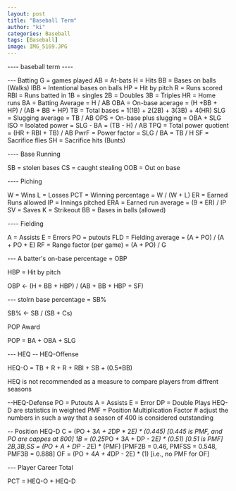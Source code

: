 ```yaml
---
layout: post
title: "Baseball Term"
author: "ki"
categories: Baseball
tags: [Baseball]
image: IMG_5169.JPG
---
```


---- baseball term ----

--- Batting
 G = games played
 AB = At-bats
 H = Hits
 BB = Bases on balls (Walks)
 IBB = Intentional bases on balls
 HP = Hit by pitch
 R = Runs scored
 RBI = Runs batted in
 1B = singles
 2B = Doubles
 3B = Triples
 HR = Home runs
 BA = Batting Average = H / AB
 OBA = On-base acerage = (H +BB + HP) / (AB + BB + HP)
 TB = Total bases = 1(1B) + 2(2B) + 3(3B) + 4(HR)
 SLG = Slugging average = TB / AB
 OPS = On-base plus slugging = OBA + SLG
 ISO = Isolated power = SLG - BA = (TB - H) / AB
 TPQ = Total power quotient = (HR + RBI + TB) / AB
 PwrF = Power factor = SLG / BA = TB / H
 SF = Sacrifice flies
 SH = Sacrifice hits (Bunts)

---- Base Running

 SB = stolen bases
 CS = caught stealing
 OOB = Out on base

---- Piching

 W = Wins
 L = Losses
 PCT = Winning percentage = W / (W + L)
 ER = Earned Runs allowed
 IP = Innings pitched
 ERA = Earned run average = (9 * ER) / IP
 SV = Saves
 K = Strikeout
 BB = Bases in balls (allowed)

---- Fielding

 A = Assists
 E = Errors
 PO = putouts
 FLD = Fielding average = (A + PO) / (A + PO + E)
 RF = Range factor (per game) = (A + PO) / G


--- A batter's on-base percentage = OBP

 HBP = Hit by pitch

 OBP <- (H + BB + HBP) / (AB + BB + HBP + SF)

--- stolrn base percentage = SB%

 SB% <- SB / (SB + Cs)

 POP Award

 POP = BA + OBA + SLG

--- HEQ
-- HEQ-Offense

 HEQ-O = TB + R + R + RBI + SB + (0.5*BB)

 HEQ is not recommended as a measure to compare players from diffrent seasons

--HEQ-Defense
 PO = Putouts
 A = Assists
 E = Error
 DP = Double Plays
 HEQ-D are statistics in weighted
 PMF = Position Multiplication Factor # adjust the numbers in such a way that a season of 400 is considered outstanding

-- Position HEQ-D
 C = (PO + 3*A + 2*DP * 2*E) * (0.445) [0.445 is PMF, and PO are cappes at 800]
 1B = (0.25*PO + 3A + DP - 2*E) * (0.51) [0.51 is PMF]
 2B,3B,SS = (PO + A + DP - 2*E) * (PMF) [PMF2B = 0.46, PMFSS = 0.548, PMF3B = 0.888]
 OF = (PO + 4*A + 4*DP - 2E) * (1) [i.e., no PMF for OF]

--- Player Career Total

PCT = HEQ-O + HEQ-D

